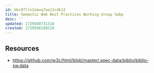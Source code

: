 ```yaml
---
id: bkc07lln2omvq7wa13cdk12
title: Semantic Web Best Practices Working Group Swbp
desc: ''
updated: 1729508731316
created: 1729508188210
---
```


## Resources

- https://github.com/w3c/html/blob/master/.spec-data/biblio/biblio-sw.data